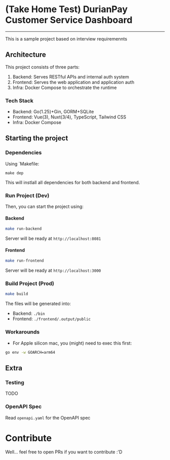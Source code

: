 # (Take Home Test) DurianPay Customer Service Dashboard
-----
This is a sample project based on interview requiremennts

## Architecture

This project consists of three parts:
1. Backend: Serves RESTful APIs and internal auth system
2. Frontend: Serves the web application and application auth
3. Infra: Docker Compose to orchestrate the runtime

### Tech Stack

- Backend: Go(1.25)+Gin, GORM+SQLite
- Frontend: Vue(3), Nuxt(3/4), TypeScript, Tailwind CSS
- Infra: Docker Compose

## Starting the project

### Dependencies

Using `Makefile:

```
make dep
```
This will instlall all dependencies for both backend and frontend.

### Run Project (Dev)

Then, you can start the project using:

#### Backend

```bash
make run-backend
```

Server will be ready at `http://localhost:8081`

#### Frontend

```bash
make run-frontend
```

Server will be ready at `http://localhost:3000`

### Build Project (Prod)

```bash
make build
```
The files will be generated into:
- Backend: `./bin`
- Frontend: `./frontend/.output/public`

### Workarounds
- For Apple silicon mac, you (might) need to exec this first:

```bash
go env -w GOARCH=arm64
```

## Extra

### Testing

TODO

### OpenAPI Spec

Read `openapi.yaml` for the OpenAPI spec

# Contribute

Well... feel free to open PRs if you want to contribute :'D
